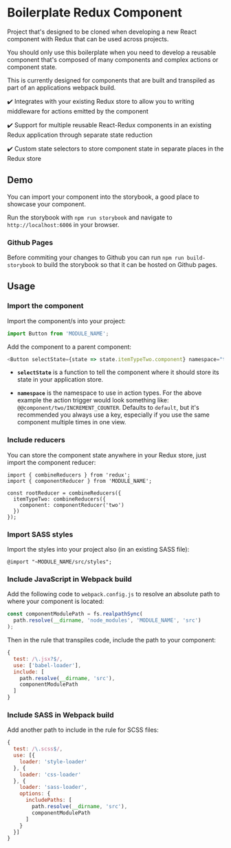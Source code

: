 # Boilerplate Redux Component
Project that's designed to be cloned when developing a new React component with Redux that can be used across projects.

You should only use this boilerplate when you need to develop a reusable component that's composed of many components and complex actions or component state.

This is currently designed for components that are built and transpiled as part of an applications webpack build.

✔️ Integrates with your existing Redux store to allow you to writing middleware for actions emitted by the component

✔️ Support for multiple reusable React-Redux components in an existing Redux application through separate state reduction

✔️ Custom state selectors to store component state in separate places in the Redux store

## Demo
You can import your component into the storybook, a good place to showcase your component.

Run the storybook with `npm run storybook` and navigate to `http://localhost:6006` in your browser.

### Github Pages
Before commiting your changes to Github you can run `npm run build-storybook` to build the storybook so that it can be hosted on Github pages.

## Usage
### Import the component
Import the component/s into your project:

```javascript
import Button from 'MODULE_NAME';
```

Add the component to a parent component:
```javascript
<Button selectState={state => state.itemTypeTwo.component} namespace="two">Button Two</Button>
```

- __`selectState`__ is a function to tell the component where it should store its state in your application store.

- __`namespace`__ is the namespace to use in action types. For the above example the action trigger would look something like: `@@component/two/INCREMENT_COUNTER`. Defaults to `default`, but it's recommended you always use a key, especially if you use the same component multiple times in one view.

### Include reducers
You can store the component state anywhere in your Redux store, just import the component reducer:

```
import { combineReducers } from 'redux';
import { componentReducer } from 'MODULE_NAME';

const rootReducer = combineReducers({
  itemTypeTwo: combineReducers({
    component: componentReducer('two')
  })
});
```

### Import SASS styles
Import the styles into your project also (in an existing SASS file):

```
@import "~MODULE_NAME/src/styles";
```

### Include JavaScript in Webpack build
Add the following code to `webpack.config.js` to resolve an absolute path to where your component is located:

```javascript
const componentModulePath = fs.realpathSync(
  path.resolve(__dirname, 'node_modules', 'MODULE_NAME', 'src')
);
```

Then in the rule that transpiles code, include the path to your component:

```javascript
{
  test: /\.jsx?$/,
  use: ['babel-loader'],
  include: [
    path.resolve(__dirname, 'src'),
    componentModulePath
  ]
}
```

### Include SASS in Webpack build
Add another path to include in the rule for SCSS files:

```javascript
{
  test: /\.scss$/,
  use: [{
    loader: 'style-loader'
  }, {
    loader: 'css-loader'
  }, {
    loader: 'sass-loader',
    options: {
      includePaths: [
        path.resolve(__dirname, 'src'),
        componentModulePath
      ]
    }
  }]
}
```

